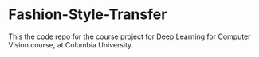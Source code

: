 # Fashion-Style-Transfer
This the code repo for the course project for Deep Learning for Computer Vision course, at Columbia University.
